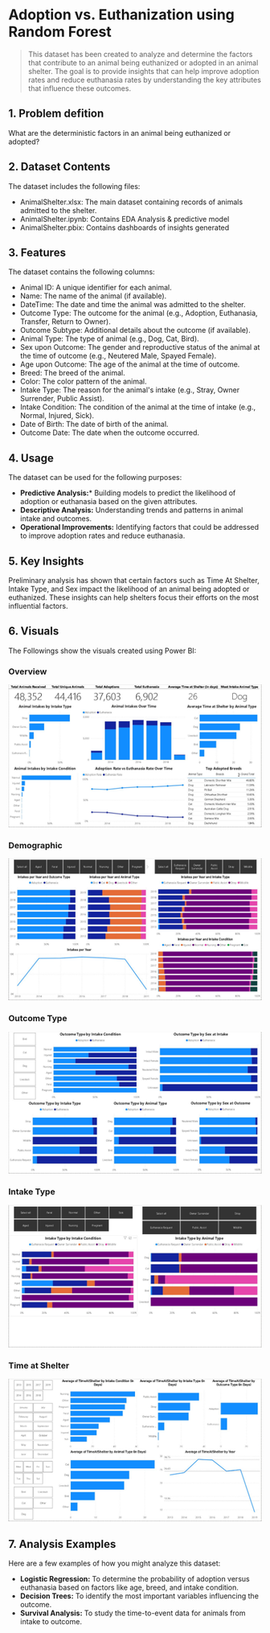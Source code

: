 # Adoption vs. Euthanization using Random Forest
> This dataset has been created to analyze and determine the factors that contribute to an animal being euthanized or adopted in an animal shelter. The goal is to provide insights that can help improve adoption rates and reduce euthanasia rates by understanding the key attributes that influence these outcomes.

## 1. Problem defition
What are the deterministic factors in an animal being euthanized or adopted?

## 2. Dataset Contents
The dataset includes the following files:

* AnimalShelter.xlsx: The main dataset containing records of animals admitted to the shelter.
* AnimalShelter.ipynb: Contains EDA Analysis & predictive model
* AnimalShelter.pbix: Contains dashboards of insights generated

## 3. Features
The dataset contains the following columns:

* Animal ID: A unique identifier for each animal.
* Name: The name of the animal (if available).
* DateTime: The date and time the animal was admitted to the shelter.
* Outcome Type: The outcome for the animal (e.g., Adoption, Euthanasia, Transfer, Return to Owner).
* Outcome Subtype: Additional details about the outcome (if available).
* Animal Type: The type of animal (e.g., Dog, Cat, Bird).
* Sex upon Outcome: The gender and reproductive status of the animal at the time of outcome (e.g., Neutered Male, Spayed Female).
* Age upon Outcome: The age of the animal at the time of outcome.
* Breed: The breed of the animal.
* Color: The color pattern of the animal.
* Intake Type: The reason for the animal's intake (e.g., Stray, Owner Surrender, Public Assist).
* Intake Condition: The condition of the animal at the time of intake (e.g., Normal, Injured, Sick).
* Date of Birth: The date of birth of the animal.
* Outcome Date: The date when the outcome occurred.

## 4. Usage
The dataset can be used for the following purposes:

* **Predictive Analysis:*** Building models to predict the likelihood of adoption or euthanasia based on the given attributes.
* **Descriptive Analysis:** Understanding trends and patterns in animal intake and outcomes.
* **Operational Improvements:** Identifying factors that could be addressed to improve adoption rates and reduce euthanasia.

## 5. Key Insights
Preliminary analysis has shown that certain factors such as Time At Shelter, Intake Type, and Sex impact the likelihood of an animal being adopted or euthanized. These insights can help shelters focus their efforts on the most influential factors.

## 6. Visuals
The Followings show the visuals created using Power BI:

### Overview
![Overview](images/Overview.JPG)

### Demographic
![Demographic](images/Demographic.JPG)

### Outcome Type
![Outcome Type](images/OutcomeType.JPG)

### Intake Type
![Intake Type](images/IntakeType.JPG)

### Time at Shelter
![Time at Shelter](images/TimeAtShelter.JPG)

## 7. Analysis Examples
Here are a few examples of how you might analyze this dataset:

* **Logistic Regression:** To determine the probability of adoption versus euthanasia based on factors like age, breed, and intake condition.
* **Decision Trees:** To identify the most important variables influencing the outcome.
* **Survival Analysis:** To study the time-to-event data for animals from intake to outcome.